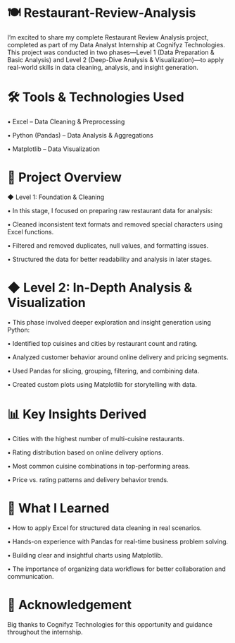 # 🍽️ Restaurant-Review-Analysis


I’m excited to share my complete Restaurant Review Analysis project, completed as part of my Data Analyst Internship at Cognifyz Technologies. This project was conducted in two phases—Level 1 (Data Preparation & Basic Analysis) and Level 2 (Deep-Dive Analysis & Visualization)—to apply real-world skills in data cleaning, analysis, and insight generation.


# 🛠️ Tools & Technologies Used
• Excel – Data Cleaning & Preprocessing

• Python (Pandas) – Data Analysis & Aggregations

• Matplotlib – Data Visualization


# 📌 Project Overview
◆ Level 1: Foundation & Cleaning

• In this stage, I focused on preparing raw restaurant data for analysis:

• Cleaned inconsistent text formats and removed special characters using Excel functions.

• Filtered and removed duplicates, null values, and formatting issues.

• Structured the data for better readability and analysis in later stages.


# ◆ Level 2: In-Depth Analysis & Visualization

• This phase involved deeper exploration and insight generation using Python:

• Identified top cuisines and cities by restaurant count and rating.

• Analyzed customer behavior around online delivery and pricing segments.

• Used Pandas for slicing, grouping, filtering, and combining data.

• Created custom plots using Matplotlib for storytelling with data.


# 📊 Key Insights Derived

• Cities with the highest number of multi-cuisine restaurants.

• Rating distribution based on online delivery options.

• Most common cuisine combinations in top-performing areas.

• Price vs. rating patterns and delivery behavior trends.


# 🎯 What I Learned

• How to apply Excel for structured data cleaning in real scenarios.

• Hands-on experience with Pandas for real-time business problem solving.

• Building clear and insightful charts using Matplotlib.

• The importance of organizing data workflows for better collaboration and communication.


# 🙏 Acknowledgement

Big thanks to Cognifyz Technologies for this opportunity and guidance throughout the internship.
